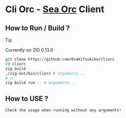 # Cli Orc - [Sea Orc](https://github.com/OsakiTsukiko/seaorc) Client

## How to Run / Build ?
> [!TIP]
> Currently on ZIG 0.13.0
```bash
git clone https://github.com/OsakiTsukiko/cliorc
cd cliorc
zig build
./zig-out/bin/cliorc # arguments...
# or
zig build run -- # arguments...
```

## How to USE ?
`Check the usage when running without any arguments!`

